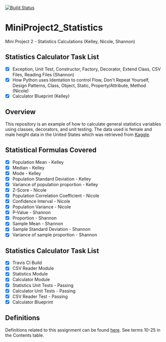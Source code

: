 [![Build Status](https://travis-ci.org/jeanshanchik/MiniProject2_Statistics.svg?branch=master)](https://travis-ci.org/jeanshanchik/MiniProject2_Statistics)

# MiniProject2_Statistics
Mini Project 2 - Statistics Calculations (Kelley, Nicole, Shannon)


## Statistics Calculator Task List

- [x] Exception, Unit Test, Constructor, Factory, Decorator, Extend Class, CSV Files, Reading Files (Shannon)
- [x] How Python uses Identation to control Flow, Don't Repeat Yourself, Design Patterns, Class, Object, Static, Property/Attribute, Method (Nicole)
- [X] Calculator Blueprint (Kelley)

## Overview
This repository is an example of how to calculate general statistics variables using classes, decorators, and unit testing. The data used is female and male height data in the United States which was retrieved from [Kaggle](https://www.kaggle.com/mustafaali96/weight-height).

## Statistical Formulas Covered

- [X] Population Mean - Kelley
- [X] Median - Kelley
- [X] Mode - Kelley
- [X] Population Standard Deviation - Kelley
- [X] Variance of population proportion - Kelley
- [X] Z-Score - Nicole
- [X] Population Correlation Coefficient - Nicole
- [X] Confidence Interval - Nicole
- [X] Population Variance - Nicole
- [X] P-Value - Shannon
- [X] Proportion - Shannon
- [X] Sample Mean - Shannon
- [X] Sample Standard Deviation - Shannon
- [X] Variance of sample proportion - Shannon

## Statistics Calculator Task List

- [X] Travis CI Build
- [X] CSV Reader Module
- [X] Statistics Module
- [X] Calculator Module
- [X] Statistics Unit Tests - Passing
- [X] Calculator Unit Tests - Passing
- [X] CSV Reader Test - Passing
- [X] Calculator Blueprint

## Definitions

Definitions related to this assignment can be found [here](https://github.com/Shannon-NJIT/MiniProject1). 
See terms 10-25 in the Contents table.


